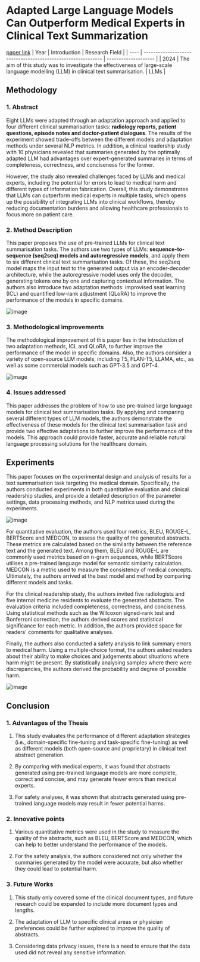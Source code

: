 # Adapted Large Language Models Can Outperform Medical Experts in Clinical Text Summarization
[paper link](https://arxiv.org/pdf/2309.07430) 
| Year | Introduction                                                         | Research Field                 |
| ---- | ------------------------------------------------------------ | -------------------- |
| 2024 | The aim of this study was to investigate the effectiveness of large-scale language modelling (LLM) in clinical text summarisation.          | LLMs         |

## Methodology

### 1. Abstract
Eight LLMs were adapted through an adaptation approach and applied to four different clinical summarisation tasks: **radiology reports, patient questions, episode notes and doctor-patient dialogues**. The results of the experiment showed trade-offs between the different models and adaptation methods under several NLP metrics. In addition, a clinical readership study with 10 physicians revealed that summaries generated by the optimally adapted LLM had advantages over expert-generated summaries in terms of completeness, correctness, and conciseness for the former. 

However, the study also revealed challenges faced by LLMs and medical experts, including the potential for errors to lead to medical harm and different types of information fabrication. Overall, this study demonstrates that LLMs can outperform medical experts in multiple tasks, which opens up the possibility of integrating LLMs into clinical workflows, thereby reducing documentation burdens and allowing healthcare professionals to focus more on patient care.

### 2. Method Description 
This paper proposes the use of pre-trained LLMs for clinical text summarisation tasks. The authors use two types of LLMs: **sequence-to-sequence (seq2seq) models and autoregressive models**, and apply them to six different clinical text summarisation tasks. Of these, the seq2seq model maps the input text to the generated output via an encoder-decoder architecture, while the autoregressive model uses only the decoder, generating tokens one by one and capturing contextual information. The authors also introduce two adaptation methods: improvised seat learning (ICL) and quantified low-rank adjustment (QLoRA) to improve the performance of the models in specific domains.

![image](https://github.com/user-attachments/assets/921d592e-a6e5-4ad2-b276-1d87ef1badfc)

### 3. Methodological improvements
The methodological improvement of this paper lies in the introduction of two adaptation methods, ICL and QLoRA, to further improve the performance of the model in specific domains. Also, the authors consider a variety of open-source LLM models, including T5, FLAN-T5, LLAMA, etc., as well as some commercial models such as GPT-3.5 and GPT-4.

![image](https://github.com/user-attachments/assets/d2ac9b19-0942-4164-b3fb-4e79b47b8a4c)

### 4. Issues addressed 
This paper addresses the problem of how to use pre-trained large language models for clinical text summarisation tasks. By applying and comparing several different types of LLM models, the authors demonstrate the effectiveness of these models for the clinical text summarisation task and provide two effective adaptations to further improve the performance of the models. This approach could provide faster, accurate and reliable natural language processing solutions for the healthcare domain.

## Experiments
This paper focuses on the experimental design and analysis of results for a text summarisation task targeting the medical domain. Specifically, the authors conducted experiments in both quantitative evaluation and clinical readership studies, and provide a detailed description of the parameter settings, data processing methods, and NLP metrics used during the experiments.

![image](https://github.com/user-attachments/assets/b33becb6-902f-4be2-84bd-65da6e8238a4)

For quantitative evaluation, the authors used four metrics, BLEU, ROUGE-L, BERTScore and MEDCON, to assess the quality of the generated abstracts. These metrics are calculated based on the similarity between the reference text and the generated text. Among them, BLEU and ROUGE-L are commonly used metrics based on n-gram sequences, while BERTScore utilises a pre-trained language model for semantic similarity calculation. MEDCON is a metric used to measure the consistency of medical concepts. Ultimately, the authors arrived at the best model and method by comparing different models and tasks.

For the clinical readership study, the authors invited five radiologists and five internal medicine residents to evaluate the generated abstracts. The evaluation criteria included completeness, correctness, and conciseness. Using statistical methods such as the Wilcoxon signed-rank test and Bonferroni correction, the authors derived scores and statistical significance for each metric. In addition, the authors provided space for readers' comments for qualitative analyses.

Finally, the authors also conducted a safety analysis to link summary errors to medical harm. Using a multiple-choice format, the authors asked readers about their ability to make choices and judgements about situations where harm might be present. By statistically analysing samples where there were discrepancies, the authors derived the probability and degree of possible harm. 

![image](https://github.com/user-attachments/assets/1ce5af22-0b12-4cbe-bede-d01b4854191e)

## Conclusion

### 1. Advantages of the Thesis
  1. This study evaluates the performance of different adaptation strategies (i.e., domain-specific fine-tuning and task-specific fine-tuning) as well as different models (both open-source and proprietary) in clinical text abstract generation.
  
  2. By comparing with medical experts, it was found that abstracts generated using pre-trained language models are more complete, correct and concise, and may generate fewer errors than medical experts.
  
  3. For safety analyses, it was shown that abstracts generated using pre-trained language models may result in fewer potential harms.

### 2. Innovative points
  1. Various quantitative metrics were used in the study to measure the quality of the abstracts, such as BLEU, BERTScore and MEDCON, which can help to better understand the performance of the models.
  
  2. For the safety analysis, the authors considered not only whether the summaries generated by the model were accurate, but also whether they could lead to potential harm.

### 3. Future Works
  1. This study only covered some of the clinical document types, and future research could be expanded to include more document types and lengths.
  
  2. The adaptation of LLM to specific clinical areas or physician preferences could be further explored to improve the quality of abstracts.
  
  3. Considering data privacy issues, there is a need to ensure that the data used did not reveal any sensitive information. 
